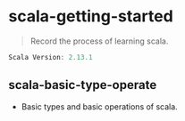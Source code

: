 # scala-getting-started

> Record the process of learning scala.

```java
Scala Version: 2.13.1
```

## scala-basic-type-operate

- Basic types and basic operations of scala.
